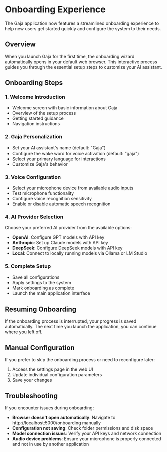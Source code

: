 # Onboarding Experience

The Gaja application now features a streamlined onboarding experience to help new users get started quickly and configure the system to their needs.

## Overview

When you launch Gaja for the first time, the onboarding wizard automatically opens in your default web browser. This interactive process guides you through the essential setup steps to customize your AI assistant.

## Onboarding Steps

### 1. Welcome Introduction

- Welcome screen with basic information about Gaja
- Overview of the setup process
- Getting started guidance
- Navigation instructions

### 2. Gaja Personalization

- Set your AI assistant's name (default: "Gaja")
- Configure the wake word for voice activation (default: "gaja")
- Select your primary language for interactions
- Customize Gaja's behavior

### 3. Voice Configuration

- Select your microphone device from available audio inputs
- Test microphone functionality
- Configure voice recognition sensitivity
- Enable or disable automatic speech recognition

### 4. AI Provider Selection

Choose your preferred AI provider from the available options:

- **OpenAI**: Configure GPT models with API key
- **Anthropic**: Set up Claude models with API key
- **DeepSeek**: Configure DeepSeek models with API key
- **Local**: Connect to locally running models via Ollama or LM Studio

### 5. Complete Setup

- Save all configurations
- Apply settings to the system
- Mark onboarding as complete
- Launch the main application interface

## Resuming Onboarding

If the onboarding process is interrupted, your progress is saved automatically. The next time you launch the application, you can continue where you left off.

## Manual Configuration

If you prefer to skip the onboarding process or need to reconfigure later:

1. Access the settings page in the web UI
2. Update individual configuration parameters
3. Save your changes

## Troubleshooting

If you encounter issues during onboarding:

- **Browser doesn't open automatically**: Navigate to http://localhost:5000/onboarding manually
- **Configuration not saving**: Check folder permissions and disk space
- **Model connection issues**: Verify your API keys and network connection
- **Audio device problems**: Ensure your microphone is properly connected and not in use by another application
